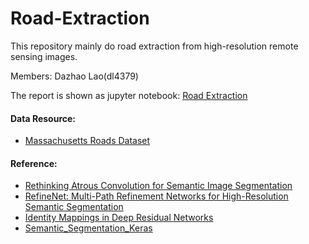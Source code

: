 # Road-Extraction
This repository mainly do road extraction from high-resolution remote sensing images.  
  
Members: Dazhao Lao(dl4379)
  
  The report is shown as jupyter notebook:  [Road Extraction](https://github.com/DazhaoLao/Road-Extraction/blob/main/Road_extraction.ipynb)  
  
#### Data Resource:  
* [Massachusetts Roads Dataset](https://www.cs.toronto.edu/~vmnih/data/)  
#### Reference:
* [Rethinking Atrous Convolution for Semantic Image Segmentation](https://arxiv.org/abs/1706.05587)
* [RefineNet: Multi-Path Refinement Networks for High-Resolution Semantic Segmentation](https://arxiv.org/abs/1611.06612)
* [Identity Mappings in Deep Residual Networks](https://arxiv.org/pdf/1603.05027.pdf)
* [Semantic_Segmentation_Keras](https://github.com/liuph0119/Semantic_Segmentation_Keras)
